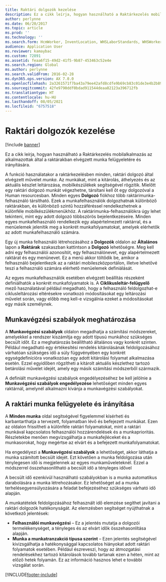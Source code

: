 ```yaml
---
title: Raktári dolgozók kezelése
description: Ez a cikk leírja, hogyan használható a Raktárkezelés mobilalkalmazás az alkalmazottak által a raktárakban elvégzett munka felügyeletére és irányítására.
author: perlynne
ms.date: 06/20/2017
ms.topic: article
ms.prod: ''
ms.technology: ''
ms.search.form: HcmWorker, InventLocation, WHSLaborStandards, WHSWorker, WHSWorkTable, WHSWorkTableListPage, WHSResetUserPassword
audience: Application User
ms.reviewer: kamaybac
ms.custom: 72891
ms.assetid: feaa6f15-49d2-41f5-9b87-453463c52e4e
ms.search.region: Global
ms.author: perlynne
ms.search.validFrom: 2016-02-28
ms.dyn365.ops.version: AX 7.0.0
ms.openlocfilehash: 2a3261571f7ba43a79ee42afd8cdfe9b69cb83c01de3e4b2b89d2b0aae668ea2
ms.sourcegitcommit: 42fe9790ddf0bdad911544deaa82123a396712fb
ms.translationtype: HT
ms.contentlocale: hu-HU
ms.lasthandoff: 08/05/2021
ms.locfileid: "6757518"
---
```

# <a name="manage-warehouse-workers"></a>Raktári dolgozók kezelése

[!include [banner](../includes/banner.md)]

Ez a cikk leírja, hogyan használható a Raktárkezelés mobilalkalmazás az alkalmazottak által a raktárakban elvégzett munka felügyeletére és irányítására.

A funkció használatakor a raktárkezelésben minden, raktári dolgozó által elvégzett művelet *munka*. Az munkákat, mint a kitárolás, áthelyezés és az aktuális készlet leltározása, mobilkészülékek segítségével rögzítik. Mielőtt egy raktári dolgozó munkát végezhetne, társítani kell őt egy dolgozóval a Human resourcesban. Minden egyes **Dolgozó** fiókhoz több raktárimunka-felhasználó társítható. Ezek a munkafelhasználók dolgozhatnak különböző raktárakban, és különböző szintű hozzáféréssel rendelkezhetnek a különféle mobilkészülékmenükhöz. A raktárimunka-felhasználókra úgy lehet tekinteni, mint egy adott dolgozó többszörös bejelentkezéseire. Minden egyes munkafelhasználó rendelkezik egy alapértelmezett raktárral, és a menüelemek jelenítik meg a konkrét munkafolyamatokat, amelyek elérhetők az adott munkafelhasználó számára. 

Egy új munka felhasználó létrehozásához a **Dolgozók** oldalon az **Általános** lapon a **Raktárak** szakaszban kattintson a **Dolgozó** lehetőségre. Meg kell adni egy felhasználói azonosítót, egy felhasználónevet, egy alapértelmezett raktárat és egy menünevet. Ez a menü akkor töltődik be, amikor a felhasználó bejelentkezik az a raktári mobileszközportálon, illetve lehetővé teszi a felhasználó számára elérhető menüelemek definiálását. 

Az egyes munkafelhasználók esetében elvégzett beállítás részeként definiálhatók a konkrét munkafolyamatok is. A **Ciklikusleltár-felügyelő** mező használatával például megadható, hogy a felhasználó feldolgozhat-e ciklusleltározási eltérésekre vonatkozó módosításokat egy leltározási művelet során, vagy előbb meg kell-e vizsgálnia ezeket a módosításokat egy másik személynek.

## <a name="defining-labor-standards"></a>Munkavégzési szabályok meghatározása
A **Munkavégzési szabályok** oldalon megadhatja a számítási módszereket, amelyekkel a rendszer kiszámítja egy adott típusú munkához szükséges becsült időt. Ez a meghatározás beállítható általános vagy konkrét szinten. Például megadható egy értékesítési rendelés kitárolásának feldolgozásához várhatóan szükséges idő a súly függvényében egy konkrét egységdefinícióra vonatkozóan egy adott kitárolási folyamat alkalmazása esetén. Ezzel egyidőben rögzítheti a kitárolt aktuális készlethez tartozó betárolási művelet idejét, amely egy másik számítási módszerből származik. 

A definiált munkavégzési szabályok engedélyezéséhez be kell jelölnie a **Munkavégzési szabályok engedélyezése** lehetőséget minden egyes raktárnál, amelynél alkalmazni kívánja a munkavégzési szabályokat.

## <a name="monitoring-and-controlling-warehouse-work"></a>A raktári munka felügyelete és irányítása
A **Minden munka** oldal segítségével figyelemmel kísérheti és karbantarthatja a tervezett, folyamatban lévő és befejezett munkákat. Ezen az oldalon frissítheti a különféle raktári folyamatokat, mint a raktári munkával kapcsolatos felhasználói hozzárendelések és a munkaprioritás. Részletekbe menően megvizsgálhatja a munkafejléceket és a munkasorokat, hogy megértse az elvárt és a befejezett munkafolyamatokat. 

Ha engedélyezi a **Munkavégzési szabályok** a lehetőséget, akkor láthatja a munka számított becsült idejét. Ezt követően a munka feldolgozása után ténylegesen idő is megjelennek az egyes munkaműveleteknél. Ezzel a módszerrel összehasonlítható a becsült idő a tényleges idővel 

A becsült idő ezenkívül használható szabályokban is a munka automatikus darabolására a munka létrehozásakor. Ez lehetőséget ad a munka terhelésegyensúlyozására a feladat befejezéséhez szükséges várható idő alapján. 

A munkatételek feldolgozásához felhasznált idő elemzése segíthet javítani a raktári dolgozók hatékonyságát. Az elemzésben segítséget nyújthatnak a következő jelentések:

-   **Felhasználói munkavégzési** – Ez a jelentés mutatja a dolgozói termelékenységet, a tényleges és az elvárt idők összehasonlítása alapján.
-   **Munka a munkatranzakció típusa szerint** – Ezen jelentés segítségével kivizsgálhatja a hatékonysággal kapcsolatos hiányokat adott raktári folyamatok esetében. Például észreveszi, hogy az átmozgatási rendelésekhez tartozó kitárolások tovább tartanak ezen a héten, mint az előző hetek folyamán. Ez az információ hasznos lehet e további vizsgálat során.






[!INCLUDE[footer-include](../../includes/footer-banner.md)]